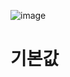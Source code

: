 ![image](https://github.com/dodinn/spline/assets/163283936/a28fde53-cdb1-4ef9-8e9c-b4de48df8183)
# 기본값


